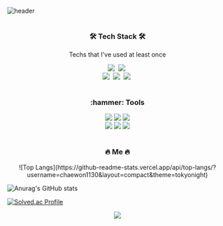 ![header](https://capsule-render.vercel.app/api?type=soft&color=auto&height=120&section=header&text=DongHoKim&fontSize=50&animation=twinkling)

#
<h3 align="center">🛠 Tech Stack 🛠</h3>

<p align="center"> Techs that I've used at least once </p>

<p align="center">
  <img src="https://img.shields.io/badge/Java-007396?style=flat-square&logo=Java&logoColor=white"/></a>&nbsp 
  <img src="https://img.shields.io/badge/Python-3766AB?style=flat-square&logo=Python&logoColor=white"/></a>&nbsp
  
  
  <br> 
  <img src="https://img.shields.io/badge/C-A8B9CC?style=flat-square&logo=C&logoColor=white"/></a>&nbsp 
  <img src="https://img.shields.io/badge/HTML5-E34F26?style=flat&logo=html5&logoColor=white"/></a>&nbsp
  <img src="https://img.shields.io/badge/css-1572B6?style=flat-square&logo=css3&logoColor=white"/></a>&nbsp

  
</p>

#
<h3 align="center">:hammer: Tools</h3>

<p align="center">
  <img src="https://img.shields.io/badge/GitHub-181717?style=flat-square&logo=GitHub&logoColor=white" />
  <img src="https://img.shields.io/badge/Slack-4A154B?style=flat-square&logo=Slack&logoColor=white" />
  <img src="https://img.shields.io/badge/Notion-000000?style=flat-square&logo=Notion&logoColor=white" />
<br>
  <img src="https://img.shields.io/badge/Visual%20Studio%20Code-007ACC?style=flat-square&logo=Visual%20Studio%20Code&logoColor=white" />
  <img src="https://img.shields.io/badge/Eclipse%20IDE-2C2255?style=flat-square&logo=Eclipse%20IDE&logoColor=white" />
  <img src="https://img.shields.io/badge/Visual%20Studio-5C2D91?style=flat-square&logo=Visual%20Studio&logoColor=white" />
</p>


#
<h3 align="center">🔥 Me 🔥</h3>

<p align="center">
  ![Top Langs](https://github-readme-stats.vercel.app/api/top-langs/?username=chaewon1130&layout=compact&theme=tokyonight)

  ![Anurag's GitHub stats](https://github-readme-stats.vercel.app/api?username=chaewon1130&show_icons=true&theme=dracula)

  [![Solved.ac Profile](http://mazassumnida.wtf/api/v2/generate_badge?boj=tubus17)](https://solved.ac/tubus17/)
</p>

<p align="center">
   <a href="https://hits.seeyoufarm.com"><img src="https://hits.seeyoufarm.com/api/count/incr/badge.svg?  url=https%3A%2F%2Fgithub.com%2Fchaewon1130&count_bg=%23ED6DA3&title_bg=%2386757E&icon=github.svg&icon_color=%23E1DEDE&title=hits&edge_flat=false"/></a>
</p>



